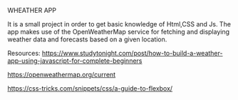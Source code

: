 WHEATHER APP

It is a small project in order to get basic knowledge of Html,CSS and Js.
The app  makes use of the OpenWeatherMap service for fetching and displaying weather data and forecasts based on a given location.

Resources:
https://www.studytonight.com/post/how-to-build-a-weather-app-using-javascript-for-complete-beginners

https://openweathermap.org/current

https://css-tricks.com/snippets/css/a-guide-to-flexbox/
